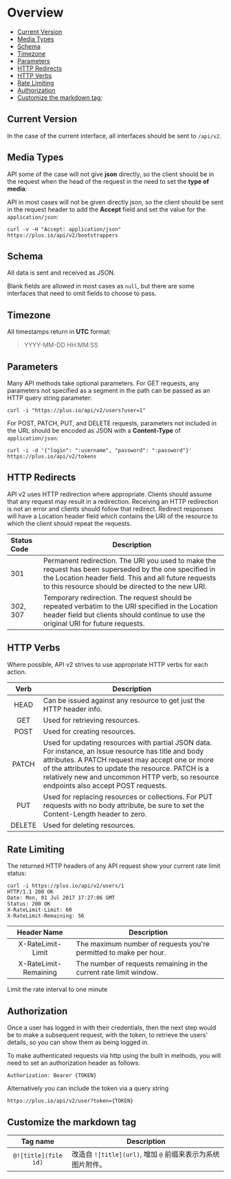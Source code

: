 # Overview

- [Current Version](#current-version)
- [Media Types](media-types)
- [Schema](#schema)
- [Timezone](#timezone)
- [Parameters](#parameters)
- [HTTP Redirects](#http-redirects)
- [HTTP Verbs](#http-verbs)
- [Rate Limiting](#rate-limiting)
- [Authorization](#authorization)
- [Customize the markdown tag](#customize-the-markdown-tag);

## Current Version

In the case of the current interface, all interfaces should be sent to `/api/v2`.

## Media Types

API some of the case will not give **json** directly, so the client should be in the request when the head of the request in the need to set the **type of media**:

API in most cases will not be given directly json, so the client should be sent in the request header to add the **Accept** field and set the value for the `application/json`:

```shell
curl -v -H "Accept: application/json" https://plus.io/api/v2/bootstrappers
```

## Schema

All data is sent and received as JSON.

Blank fields are allowed in most cases as `null`, but there are some interfaces that need to omit fields to choose to pass.

## Timezone

All timestamps return in **UTC** format:

> YYYY-MM-DD HH:MM:SS

## Parameters

Many API methods take optional parameters. For GET requests, any parameters not specified as a segment in the path can be passed as an HTTP query string parameter:

```shell
curl -i "https://plus.io/api/v2/users?user=1"
```

For POST, PATCH, PUT, and DELETE requests, parameters not included in the URL should be encoded as JSON with a **Content-Type** of `application/json`:

```shell
curl -i -d '{"login": ":username", "password": ":password"}' https://plus.io/api/v2/tokens
```

## HTTP Redirects

API v2 uses HTTP redirection where appropriate. Clients should assume that any request may result in a redirection. Receiving an HTTP redirection is not an error and clients should follow that redirect. Redirect responses will have a Location header field which contains the URI of the resource to which the client should repeat the requests.

| Status Code | Description |
|:----|----|
| 301 | Permanent redirection. The URI you used to make the request has been superseded by the one specified in the Location header field. This and all future requests to this resource should be directed to the new URI. |
| 302, 307 | Temporary redirection. The request should be repeated verbatim to the URI specified in the Location header field but clients should continue to use the original URI for future requests. |

## HTTP Verbs

Where possible, API v2 strives to use appropriate HTTP verbs for each action.

| Verb | Description |
|:----:|----|
| HEAD | Can be issued against any resource to get just the HTTP header info. |
| GET | Used for retrieving resources. |
| POST | Used for creating resources. |
| PATCH | Used for updating resources with partial JSON data. For instance, an Issue resource has title and body attributes. A PATCH request may accept one or more of the attributes to update the resource. PATCH is a relatively new and uncommon HTTP verb, so resource endpoints also accept POST requests. |
| PUT | Used for replacing resources or collections. For PUT requests with no body attribute, be sure to set the Content-Length header to zero. |
| DELETE | Used for deleting resources. |

## Rate Limiting

The returned HTTP headers of any API request show your current rate limit status:

```shell
curl -i https://plus.io/api/v2/users/1
HTTP/1.1 200 OK
Date: Mon, 01 Jul 2017 17:27:06 GMT
Status: 200 OK
X-RateLimit-Limit: 60
X-RateLimit-Remaining: 56
```

| Header Name | Description |
|:----:|----|
| X-RateLimit-Limit | The maximum number of requests you're permitted to make per hour. |
| X-RateLimit-Remaining | The number of requests remaining in the current rate limit window. |

Limit the rate interval to one minute

## Authorization

Once a user has logged in with their credentials, then the next step would be to make a subsequent request, with the token, to retrieve the users' details, so you can show them as being logged in.

To make authenticated requests via http using the built in methods, you will need to set an authorization header as follows:

```
Authorization: Bearer {TOKEN}
```

Alternatively you can include the token via a query string

```
https://plus.io/api/v2/user?token={TOKEN}
```

## Customize the markdown tag

| Tag name | Description |
|:----:|----|
| `@![title](file id)` | 改造自 `![title](url)`, 增加 `@` 前缀来表示为系统图片附件。|
